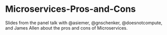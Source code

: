 # Microservices-Pros-and-Cons
Slides from the panel talk with @asiemer, @gnschenker, @doesnotcompute, and James Allen about the pros and cons of Microservices.
